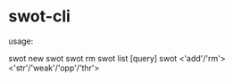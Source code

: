 # swot-cli

usage:


swot new <name>
swot <name>
swot rm <name>
swot list [query]
swot <name> <'add'/'rm'> <'str'/'weak'/'opp'/'thr'> <text>
